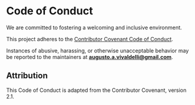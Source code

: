 # Code of Conduct

We are committed to fostering a welcoming and inclusive environment.

This project adheres to the [Contributor Covenant Code of Conduct](https://www.contributor-covenant.org/version/2/1/code_of_conduct/).

Instances of abusive, harassing, or otherwise unacceptable behavior may be reported to the maintainers at **augusto.a.vivaldelli@gmail.com**.

## Attribution

This Code of Conduct is adapted from the Contributor Covenant, version 2.1.

